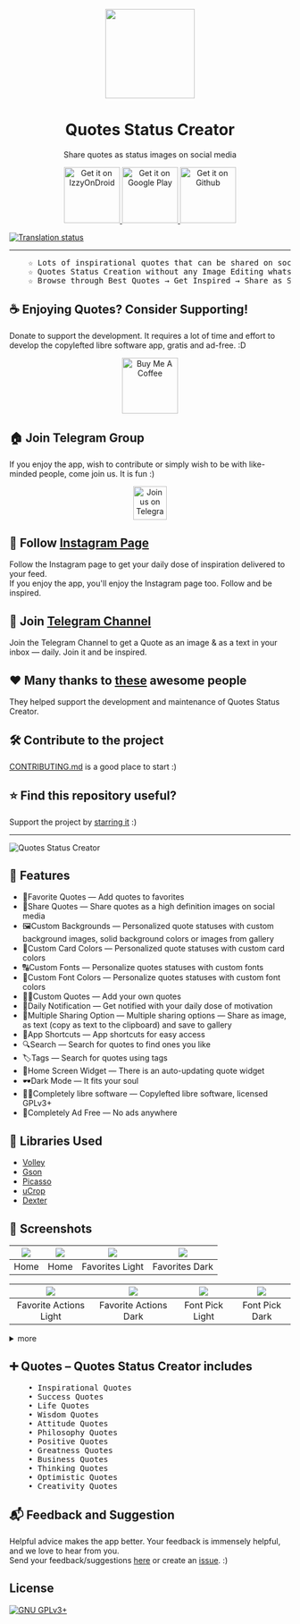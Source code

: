 <p align="center"> 
	<img src="https://github.com/VishnuSanal/Quotes/blob/master/Screenshots/icon.png" width=160 height=160>
</p>

<h1 align="center">
	Quotes Status Creator
</h1>

<p align="center">
	Share quotes as status images on social media
</p>

<p align="center">

<a href='https://apt.izzysoft.de/fdroid/index/apk/phone.vishnu.quotes'>
	<img alt='Get it on IzzyOnDroid' src='https://gitlab.com/IzzyOnDroid/repo/-/raw/master/assets/IzzyOnDroid.png' height="100px" />
</a>	

<a href='https://play.google.com/store/apps/details?id=phone.vishnu.quotes&pcampaignid=pcampaignidMKT-Other-global-all-co-prtnr-py-PartBadge-Mar2515-1'>
	<img alt='Get it on Google Play' src='https://play.google.com/intl/en_us/badges/static/images/badges/en_badge_web_generic.png' height="100px" />
</a>

<a href="https://github.com/VishnuSanal/Quotes/releases/">
	<img alt="Get it on Github" src="https://raw.githubusercontent.com/VishnuSanal/Quotes/master/Screenshots/get-it-on-github.svg" height="100px">
</a>

</p>
<a href="https://hosted.weblate.org/engage/quotes-status-creator/">
<img src="https://hosted.weblate.org/widgets/quotes-status-creator/-/quotes-status-creator/horizontal-auto.svg" alt="Translation status" />
</a>
<hr>

<pre>
    ☆ Lots of inspirational quotes that can be shared on social media as a high definition images
    ☆ Quotes Status Creation without any Image Editing whatsoever — in the same user-friendly UI
    ☆ Browse through Best Quotes → Get Inspired → Share as Status and Spread Positivity
</pre>

## ☕ Enjoying Quotes? Consider Supporting!
Donate to support the development. It requires a lot of time and
effort to develop the copylefted libre software app, gratis and ad-free. :D

<p align="center">
  <a href="https://www.buymeacoffee.com/VishnuSanal">
    <img src="https://cdn.buymeacoffee.com/buttons/v2/default-yellow.png" alt="Buy Me A Coffee" height="100px">
  </a>
</p>

## 🏠 Join Telegram Group
If you enjoy the app, wish to contribute or simply wish to be with like-minded people, come join us. It is fun :)

<p align="center">
  <a href="https://t.me/QuotesStatusCreator">
	<img src="https://img.shields.io/badge/Telegram-2CA5E0?style=for-the-badge&logo=telegram&logoColor=white" alt="Join us on Telegram" height="60px">
  </a>
</p>

## 🎨 Follow [Instagram Page](https://instagram.com/quotes_status_creator)
Follow the Instagram page to get your daily dose of inspiration delivered to your feed. \
If you enjoy the app, you'll enjoy the Instagram page too. Follow and be inspired.

## 📢 Join [Telegram Channel](https://t.me/DailyQuotesStatus)
Join the Telegram Channel to get a Quote as an image & as a text in your inbox — daily. Join it and be inspired.

## ♥ Many thanks to [these](https://github.com/VishnuSanal/Quotes/blob/master/THANKS.md) awesome people
They helped support the development and maintenance of Quotes Status Creator.

## 🛠️ Contribute to the project
[CONTRIBUTING.md](https://github.com/VishnuSanal/Quotes/blob/master/CONTRIBUTING.md) is a good place to start :)

## ⭐ Find this repository useful?
Support the project by [starring it](https://github.com/VishnuSanal/Quotes/stargazers) :)

<hr>

![Quotes Status Creator](https://github.com/VishnuSanal/Quotes/blob/master/Screenshots/Quotes%20Banner.png?raw=true)

## 🚀 Features

- 🔖Favorite Quotes — Add quotes to favorites
- 🔀Share Quotes — Share quotes as a high definition images on social media
- 🖼️Custom Backgrounds — Personalized quote statuses with custom background images, solid background colors or images from gallery
- 🎨Custom Card Colors — Personalized quote statuses with custom card colors
- 🔠Custom Fonts — Personalize quotes statuses with custom fonts
- 🔡Custom Font Colors — Personalize quotes statuses with custom font colors
- ✍🏿Custom Quotes — Add your own quotes
- 🔔Daily Notification — Get notified with your daily dose of motivation
- 🔁Multiple Sharing Option — Multiple sharing options — Share as image, as text (copy as text
  to the clipboard) and save to gallery
- 🚪App Shortcuts — App shortcuts for easy access
- 🔍Search — Search for quotes to find ones you like
- 🏷️Tags — Search for quotes using tags
- 📱Home Screen Widget — There is an auto-updating quote widget
- 🕶Dark Mode — It fits your soul
- 👨‍💻Completely libre software — Copylefted libre software, licensed GPLv3+
- 🚫Completely Ad Free — No ads anywhere

## 📑 Libraries Used

- [Volley](https://github.com/google/volley)
- [Gson](https://github.com/google/gson)
- [Picasso](https://square.github.io/picasso/)
- [uCrop](https://github.com/Yalantis/uCrop)
- [Dexter](https://github.com/Karumi/Dexter)

## 🔲 Screenshots

| <img src="https://github.com/VishnuSanal/Quotes/blob/master/Screenshots/Home%20One.png"/> | <img src="https://github.com/VishnuSanal/Quotes/blob/master/Screenshots/Home%20Two.png"/> | <img src="https://github.com/VishnuSanal/Quotes/blob/master/Screenshots/Fav%20Light.png"/> | <img src="https://github.com/VishnuSanal/Quotes/blob/master/Screenshots/Fav%20Dark.png"/> |
|:---:|:---:|:---:|:---:|
| Home | Home | Favorites Light |  Favorites Dark |

| <img src="https://github.com/VishnuSanal/Quotes/blob/master/Screenshots/Fav%20Actions%20Light.png"/> | <img src="https://github.com/VishnuSanal/Quotes/blob/master/Screenshots/Fav%20Actions%20Dark.png"/> | <img src="https://github.com/VishnuSanal/Quotes/blob/master/Screenshots/Font%20Light.png"/> | <img src="https://github.com/VishnuSanal/Quotes/blob/master/Screenshots/Font%20Dark.png"/> |
|:---:|:---:|:---:|:---:|
| Favorite Actions Light | Favorite Actions Dark | Font Pick Light |  Font Pick Dark |

<details>
  <summary>more</summary>

| <img src="https://github.com/VishnuSanal/Quotes/blob/master/Screenshots/BG%20Option%20Pick%20Light.png"/> | <img src="https://github.com/VishnuSanal/Quotes/blob/master/Screenshots/BG%20Option%20Pick%20Dark.png"/> | <img src="https://github.com/VishnuSanal/Quotes/blob/master/Screenshots/BG%20Pick%20Light.png"/> | <img src="https://github.com/VishnuSanal/Quotes/blob/master/Screenshots/BG%20Pick%20Dark.png"/> |
|:---:|:---:|:---:|:---:|
| BG Option Pick Light | BG Option Pick Dark | BG Pick Light |  BG Pick Dark |

| <img src="https://github.com/VishnuSanal/Quotes/blob/master/Screenshots/Share%20Option%20Light.png"/> | <img src="https://github.com/VishnuSanal/Quotes/blob/master/Screenshots/Share%20Option%20Dark.png"/> | <img src="https://github.com/VishnuSanal/Quotes/blob/master/Screenshots/Color%20Light.png"/> | <img src="https://github.com/VishnuSanal/Quotes/blob/master/Screenshots/Color%20Dark.png"/> |
|:---:|:---:|:---:|:---:|
| Share Option Light | Share Option Dark | Color Light |  Color Dark |

| <img src="https://github.com/VishnuSanal/Quotes/blob/master/Screenshots/Add%20New%20Light.png"/> | <img src="https://github.com/VishnuSanal/Quotes/blob/master/Screenshots/Add%20New%20Dark.png"/> | <img src="https://github.com/VishnuSanal/Quotes/blob/master/Screenshots/Settings%20Light.png"/> | <img src="https://github.com/VishnuSanal/Quotes/blob/master/Screenshots/Settings%20Dark.png"/> |
|:---:|:---:|:---:|:---:|
| Add New Light | Add New Dark | Settings Light |  Settings Dark |

| <img src="https://github.com/VishnuSanal/Quotes/blob/master/Screenshots/About%20Light.png"/> | <img src="https://github.com/VishnuSanal/Quotes/blob/master/Screenshots/About%20Dark.png"/> | <img src="https://github.com/VishnuSanal/Quotes/blob/master/Screenshots/Search.png"/> | <img src="https://github.com/VishnuSanal/Quotes/blob/master/Screenshots/Notification.png"/> |
|:---:|:---:|:---:|:---:|
| About Light | About Dark | Search |  Notification |

</details>

## ➕ Quotes – Quotes Status Creator includes

<pre>
    • Inspirational Quotes
    • Success Quotes
    • Life Quotes
    • Wisdom Quotes
    • Attitude Quotes
    • Philosophy Quotes
    • Positive Quotes
    • Greatness Quotes
    • Business Quotes
    • Thinking Quotes
    • Optimistic Quotes
    • Creativity Quotes
</pre>

## 📬 Feedback and Suggestion
Helpful advice makes the app better. Your feedback is immensely helpful, and we love to hear from you. \
Send your feedback/suggestions [here](https://t.me/QuotesStatusCreator) or create an [issue](https://github.com/VishnuSanal/Quotes/issues/new/choose). :)

## License
[![GNU GPLv3+](https://www.gnu.org/graphics/gplv3-127x51.png)](https://www.gnu.org/licenses/gpl-3.0.en.html)
